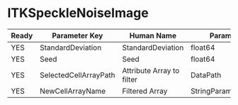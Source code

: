# ITKSpeckleNoiseImage #

| Ready | Parameter Key | Human Name | Parameter Type | Parameter Class |
|-------|---------------|------------|-----------------|----------------|
| YES | StandardDeviation | StandardDeviation | float64 | Float64Parameter |
| YES | Seed | Seed | float64 | Float64Parameter |
| YES | SelectedCellArrayPath | Attribute Array to filter | DataPath | ArraySelectionParameter |
| YES | NewCellArrayName | Filtered Array | StringParameter::ValueType | StringParameter |
